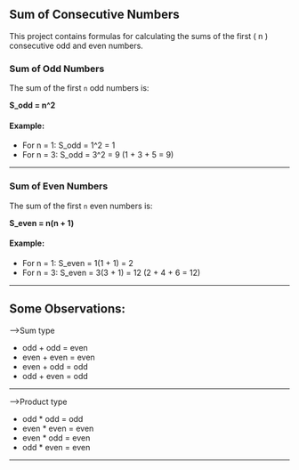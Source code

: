 
## Sum of Consecutive Numbers

This project contains formulas for calculating the sums of the first \( n \) consecutive odd and even numbers.

### Sum of Odd Numbers

The sum of the first `n` odd numbers is:

**S_odd = n^2**

#### Example:
- For n = 1: S_odd = 1^2 = 1
- For n = 3: S_odd = 3^2 = 9 (1 + 3 + 5 = 9)

---

### Sum of Even Numbers

The sum of the first `n` even numbers is:

**S_even = n(n + 1)**

#### Example:
- For n = 1: S_even = 1(1 + 1) = 2
- For n = 3: S_even = 3(3 + 1) = 12 (2 + 4 + 6 = 12)

---

## Some Observations:
-->Sum type
- odd + odd = even
- even + even = even
- even + odd = odd
- odd + even = odd
---
-->Product type
- odd * odd = odd
- even * even = even
- even * odd = even
- odd * even = even

----

